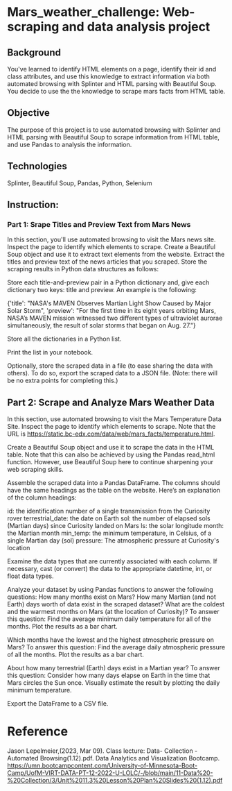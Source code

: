 # Mars_weather_challenge: Web-scraping and data analysis project

## Background
You've learned to identify HTML elements on a page, identify their id and class attributes, and use this knowledge to extract information via both automated browsing with Splinter and HTML parsing with Beautiful Soup. You decide to use the the knowledge to scrape mars facts from HTML table.

## Objective
The purpose of this project is to use automated browsing with Splinter and HTML parsing with Beautiful Soup to scrape information from HTML table, and use Pandas to analysis the information.

## Technologies
Splinter,
Beautiful Soup,
Pandas,
Python,
Selenium

## Instruction:
### Part 1: Srape Titles and Preview Text from Mars News
In this section, you'll use automated browsing to visit the Mars news site. Inspect the page to identify which elements to scrape.
Create a Beautiful Soup object and use it to extract text elements from the website.
Extract the titles and preview text of the news articles that you scraped. Store the scraping results in Python data structures as follows:

  Store each title-and-preview pair in a Python dictionary and, give each dictionary two keys: title and preview. An example is the following:

{'title': "NASA's MAVEN Observes Martian Light Show Caused by Major Solar Storm", 
 'preview': "For the first time in its eight years orbiting Mars, NASA’s MAVEN mission witnessed two different types of ultraviolet aurorae simultaneously, the result of solar storms that began on Aug. 27."}
 
Store all the dictionaries in a Python list.

Print the list in your notebook.

Optionally, store the scraped data in a file (to ease sharing the data with others). To do so, export the scraped data to a JSON file. (Note: there will be no extra points for completing this.)

## Part 2: Scrape and Analyze Mars Weather Data
In this section, use automated browsing to visit the Mars Temperature Data Site. Inspect the page to identify which elements to scrape. Note that the URL is https://static.bc-edx.com/data/web/mars_facts/temperature.html.

Create a Beautiful Soup object and use it to scrape the data in the HTML table. Note that this can also be achieved by using the Pandas read_html function. However, use Beautiful Soup here to continue sharpening your web scraping skills.

Assemble the scraped data into a Pandas DataFrame. The columns should have the same headings as the table on the website. Here’s an explanation of the column headings:

id: the identification number of a single transmission from the Curiosity rover
terrestrial_date: the date on Earth
sol: the number of elapsed sols (Martian days) since Curiosity landed on Mars
ls: the solar longitude
month: the Martian month
min_temp: the minimum temperature, in Celsius, of a single Martian day (sol)
pressure: The atmospheric pressure at Curiosity's location

Examine the data types that are currently associated with each column. If necessary, cast (or convert) the data to the appropriate datetime, int, or float data types.

Analyze your dataset by using Pandas functions to answer the following questions:
  How many months exist on Mars?
  How many Martian (and not Earth) days worth of data exist in the scraped dataset?
  What are the coldest and the warmest months on Mars (at the location of Curiosity)? To answer this question:
    Find the average minimum daily temperature for all of the months.
    Plot the results as a bar chart.
    
  Which months have the lowest and the highest atmospheric pressure on Mars? To answer this question:
    Find the average daily atmospheric pressure of all the months.
    Plot the results as a bar chart.
    
  About how many terrestrial (Earth) days exist in a Martian year? To answer this question:
    Consider how many days elapse on Earth in the time that Mars circles the Sun once.
    Visually estimate the result by plotting the daily minimum temperature.
    
Export the DataFrame to a CSV file.

# Reference
Jason Lepelmeier,(2023, Mar 09). Class lecture: Data- Collection - Automated Browsing(1.12).pdf. Data Analytics and Visualization Bootcamp. https://umn.bootcampcontent.com/University-of-Minnesota-Boot-Camp/UofM-VIRT-DATA-PT-12-2022-U-LOLC/-/blob/main/11-Data%20-%20Collection/3/Unit%2011.3%20Lesson%20Plan%20Slides%20(1.12).pdf
